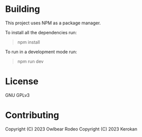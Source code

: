 # Building
This project uses NPM as a package manager.

To install all the dependencies run:

> npm install

To run in a development mode run:

> npm run dev

# License
GNU GPLv3

# Contributing
Copyright (C) 2023 Owlbear Rodeo
Copyright (C) 2023 Kerokan